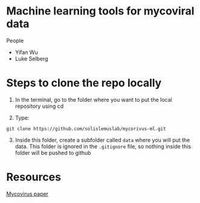 # Machine learning tools for mycoviral data
People
- Yifan Wu
- Luke Selberg

# Steps to clone the repo locally

1. In the terminal, go to the folder where you want to put the local repository using cd

2. Type:
```shell
git clone https://github.com/solislemuslab/mycorivus-ml.git
```
3. Inside this folder, create a subfolder called `data` where you will put the data. This folder is ignored in the `.gitignore` file, so nothing inside this folder will be pushed to github

# Resources

[Mycovirus paper](https://apsjournals.apsnet.org/doi/10.1094/PHYTO-05-19-0166-RVW)